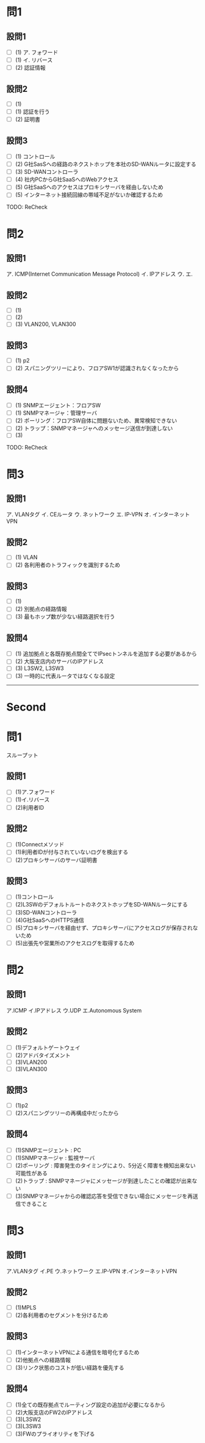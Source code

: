# 問1

## 設問1

- [ ] (1) ア. フォワード
- [ ] (1) イ. リバース
- [ ] (2) 認証情報

## 設問2

- [ ] (1)
- [ ] (1) 認証を行う
- [ ] (2) 証明書

## 設問3

- [ ] (1) コントロール
- [ ] (2) G社SasSへの経路のネクストホップを本社のSD-WANルータに設定する
- [ ] (3) SD-WANコントローラ
- [ ] (4) 社内PCからG社SaaSへのWebアクセス
- [ ] (5) G社SaaSへのアクセスはプロキシサーバを経由しないため
- [ ] (5) インターネット接続回線の帯域不足がないか確認するため

TODO: ReCheck

# 問2

## 設問1

ア. ICMP(Internet Communication Message Protocol)
イ. IPアドレス
ウ.
エ.

## 設問2

- [ ] (1)
- [ ] (2)
- [ ] (3) VLAN200, VLAN300

## 設問3

- [ ] (1) p2
- [ ] (2) スパニングツリーにより、フロアSW1が認識されなくなったから

## 設問4

- [ ] (1) SNMPエージェント：フロアSW
- [ ] (1) SNMPマネージャ：管理サーバ
- [ ] (2) ポーリング：フロアSW自体に問題ないため、異常検知できない
- [ ] (2) トラップ：SNMPマネージャへのメッセージ送信が到達しない
- [ ] (3)

TODO: ReCheck

# 問3

## 設問1

ア. VLANタグ
イ. CEルータ
ウ. ネットワーク
エ. IP-VPN
オ. インターネットVPN

## 設問2

- [ ] (1) VLAN
- [ ] (2) 各利用者のトラフィックを識別するため

## 設問3

- [ ] (1)
- [ ] (2) 別拠点の経路情報
- [ ] (3) 最もホップ数が少ない経路選択を行う 

## 設問4

- [ ] (1) 追加拠点と各既存拠点間全てでIPsecトンネルを追加する必要があるから
- [ ] (2) 大阪支店内のサーバのIPアドレス
- [ ] (3) L3SW2, L3SW3
- [ ] (3) 一時的に代表ルータではなくなる設定

---

# Second

# 問1

スループット

## 設問1

- [ ] (1)ア.フォワード
- [ ] (1)イ.リバース
- [ ] (2)利用者ID

## 設問2

- [ ] (1)Connectメソッド
- [ ] (1)利用者IDが付与されていないログを検出する
- [ ] (2)プロキシサーバのサーバ証明書

## 設問3

- [ ] (1)コントロール
- [ ] (2)L3SWのデフォルトルートのネクストホップをSD-WANルータにする
- [ ] (3)SD-WANコントローラ
- [ ] (4)G社SaaSへのHTTPS通信
- [ ] (5)プロキシサーバを経由せず、プロキシサーバにアクセスログが保存されないため
- [ ] (5)出張先や営業所のアクセスログを取得するため

# 問2

## 設問1

ア.ICMP
イ.IPアドレス
ウ.UDP
エ.Autonomous System

## 設問2

- [ ] (1)デフォルトゲートウェイ
- [ ] (2)アドバタイズメント
- [ ] (3)VLAN200
- [ ] (3)VLAN300

## 設問3

- [ ] (1)p2
- [ ] (2)スパニングツリーの再構成中だったから

## 設問4

- [ ] (1)SNMPエージェント : PC
- [ ] (1)SNMPマネージャ : 監視サーバ
- [ ] (2)ポーリング : 障害発生のタイミングにより、5分近く障害を検知出来ない可能性がある
- [ ] (2)トラップ : SNMPマネージャにメッセージが到達したことの確認が出来ない
- [ ] (3)SNMPマネージャからの確認応答を受信できない場合にメッセージを再送信できること

# 問3

## 設問1

ア.VLANタグ
イ.PE
ウ.ネットワーク
エ.IP-VPN
オ.インターネットVPN

## 設問2

- [ ] (1)MPLS
- [ ] (2)各利用者のセグメントを分けるため

## 設問3

- [ ] (1)インターネットVPNによる通信を暗号化するため
- [ ] (2)他拠点への経路情報
- [ ] (3)リンク状態のコストが低い経路を優先する

## 設問4

- [ ] (1)全ての既存拠点でルーティング設定の追加が必要になるから
- [ ] (2)大阪支店のFW2のIPアドレス
- [ ] (3)L3SW2
- [ ] (3)L3SW3
- [ ] (3)FWのプライオリティを下げる
